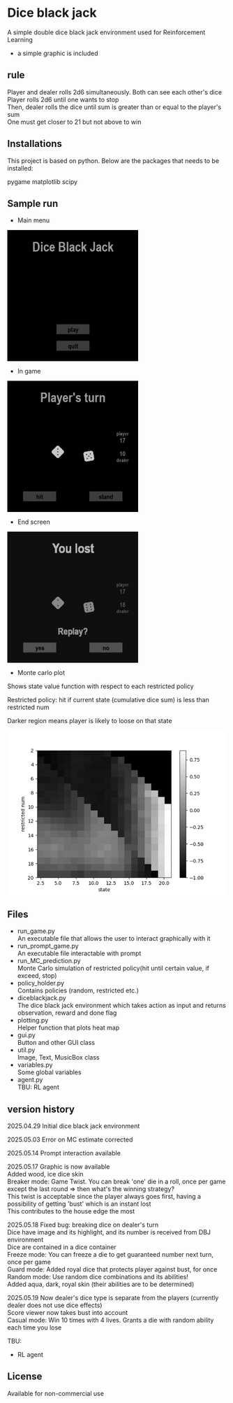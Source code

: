 # Dice black jack
A simple double dice black jack environment used for Reinforcement Learning


- a simple graphic is included

## rule
Player and dealer rolls 2d6 simultaneously. Both can see each other's dice                  
Player rolls 2d6 until one wants to stop              
Then, dealer rolls the dice until sum is greater than or equal to the player's sum            
One must get closer to 21 but not above to win        

## Installations
This project is based on python. Below are the packages that needs to be installed:


pygame
matplotlib
scipy

## Sample run
- Main  menu       
<img src="./sample_run/main.png" width="300" height="300" align="center">  

- In game       
<img src="./sample_run/in_game.png" width="300" height="300" align="center">  

- End screen       
<img src="./sample_run/result.png" width="300" height="300" align="center">

- Monte carlo plot        

Shows state value function with respect to each restricted policy     


Restricted policy: hit if current state (cumulative dice sum) is less than restricted num     


Darker region means player is likely to loose on that state


<img src="./sample_run/MC_plot.png" align="center">  


## Files
- run_game.py      
An executable file that allows the user to interact graphically with it
- run_prompt_game.py     
An executable file interactable with prompt
- run_MC_prediction.py     
Monte Carlo simulation of restricted policy(hit until certain value, if exceed, stop)
- policy_holder.py         
Contains policies (random, restricted etc.)
- diceblackjack.py     
The dice black jack environment which takes action as input and returns observation, reward and done flag
- plotting.py     
Helper function that plots heat map
- gui.py     
Button and other GUI class
- util.py     
Image, Text, MusicBox class
- variables.py     
Some global variables
- agent.py     
TBU: RL agent

## version history

2025.04.29 Initial dice black jack environment      

2025.05.03 Error on MC estimate corrected      

2025.05.14 Prompt interaction available       

2025.05.17 Graphic is now available      
Added wood, ice dice skin       
Breaker mode: Game Twist. You can break 'one' die in a roll, once per game except the last round => then what's the winning strategy?      
This twist is acceptable since the player always goes first, having a possibility of getting 'bust' which is an instant lost    
This contributes to the house edge the most

2025.05.18 Fixed bug: breaking dice on dealer's turn     
Dice have image and its highlight, and its number is received from DBJ environment     
Dice are contained in a dice container      
Freeze mode: You can freeze a die to get guaranteed number next turn, once per game     
Guard mode: Added royal dice that protects player against bust, for once
Random mode: Use random dice combinations and its abilities!     
Added aqua, dark, royal skin (their abilities are to be determined)          

2025.05.19 Now dealer's dice type is separate from the players (currently dealer does not use dice effects)           
Score viewer now takes bust into account         
Casual mode: Win 10 times with 4 lives. Grants a die with random ability each time you lose


TBU: 
- RL agent

## License
Available for non-commercial use

